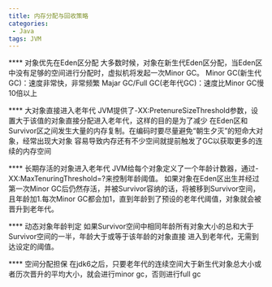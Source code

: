 ```yaml
---
title: 内存分配与回收策略
categories:
 - Java
tags: JVM
---
```


**** 对象优先在Eden区分配
大多数时候，对象在新生代Eden区分配，当Eden区中没有足够的空间进行分配时，虚拟机将发起一次Minor GC。
Minor GC(新生代GC)：速度非常快，非常频繁
Majar GC/Full GC(老年代GC)：速度比Minor GC慢10倍以上

**** 大对象直接进入老年代
JVM提供了-XX:PretenureSizeThreshold参数，设置大于该值的对象直接分配进入老年代，这样的目的是为了减少
在Eden区和Survivor区之间发生大量的内存复制。在编码时要尽量避免“朝生夕灭”的短命大对象，经常出现大对象
容易导致内存还有不少空间就提前触发了GC以获取更多的连续的内存空间

**** 长期存活的对象进入老年代
JVM给每个对象定义了一个年龄计数器，通过-XX:MaxTenuringThreshold=?来控制年龄阈值。
如果对象在Eden区出生并经过第一次Minor GC后仍然存活，并被Survivor容纳的话，将被移到Survivor空间，
且年龄加1.每次Minor GC都会加1，直到年龄到了预设的老年代阈值，对象就会被晋升到老年代。

**** 动态对象年龄判定
如果Survivor空间中相同年龄所有对象大小的总和大于Survivor空间的一半，年龄大于或等于该年龄的对象直接
进入到老年代，无需到达设定的阈值。

**** 空间分配担保
在jdk6之后，只要老年代的连续空间大于新生代对象总大小或者历次晋升的平均大小，就会进行minor gc，否则进行full gc